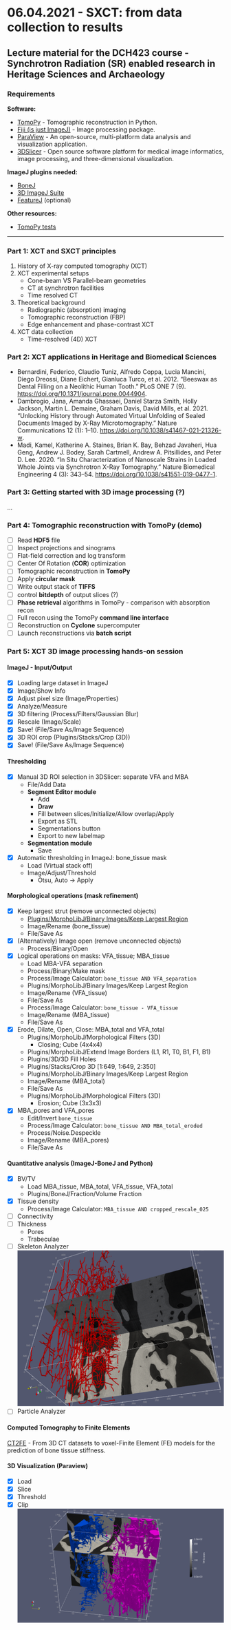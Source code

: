 # 06.04.2021 - SXCT: from data collection to results
Lecture material for the DCH423 course - Synchrotron Radiation (SR) enabled research in Heritage Sciences and Archaeology 
---
### Requirements
**Software:**
- [TomoPy](https://tomopy.readthedocs.io/en/latest/) - Tomographic reconstruction in Python.
- [Fiji (is just ImageJ)](https://fiji.sc/) - Image processing package.
- [ParaView](https://www.paraview.org/) - An open-source, multi-platform data analysis and visualization application.
- [3DSlicer](https://www.slicer.org/) - Open source software platform for medical image informatics, image processing, and three-dimensional visualization.

**ImageJ plugins needed:**
- [BoneJ](https://bonej.org/)
- [3D ImageJ Suite](https://imagejdocu.list.lu/start) <br />
- [FeatureJ](https://imagescience.org/meijering/software/featurej/) (optional)

**Other resources:**
- [TomoPy tests](https://gitlab.com/sesame_beats/tomopy_tests/-/tree/master/) <br />

---
### Part 1: XCT and SXCT principles
1. History of X-ray computed tomography (XCT)
2. XCT experimental setups
    - Cone-beam VS Parallel-beam geometries
    - CT at synchrotron facilities
    - Time resolved CT
3. Theoretical background
    - Radiographic (absorption) imaging
    - Tomographic reconstruction (FBP)
    - Edge enhancement and phase-contrast XCT
4. XCT data collection
    - Time-resolved (4D) XCT

### Part 2: XCT applications in Heritage and Biomedical Sciences
- Bernardini, Federico, Claudio Tuniz, Alfredo Coppa, Lucia Mancini, Diego Dreossi, Diane Eichert, Gianluca Turco, et al. 2012. “Beeswax as Dental Filling on a Neolithic Human Tooth.” PLoS ONE 7 (9). https://doi.org/10.1371/journal.pone.0044904.
- Dambrogio, Jana, Amanda Ghassaei, Daniel Starza Smith, Holly Jackson, Martin L. Demaine, Graham Davis, David Mills, et al. 2021. “Unlocking History through Automated Virtual Unfolding of Sealed Documents Imaged by X-Ray Microtomography.” Nature Communications 12 (1): 1–10. https://doi.org/10.1038/s41467-021-21326-w.
- Madi, Kamel, Katherine A. Staines, Brian K. Bay, Behzad Javaheri, Hua Geng, Andrew J. Bodey, Sarah Cartmell, Andrew A. Pitsillides, and Peter D. Lee. 2020. “In Situ Characterization of Nanoscale Strains in Loaded Whole Joints via Synchrotron X-Ray Tomography.” Nature Biomedical Engineering 4 (3): 343–54. https://doi.org/10.1038/s41551-019-0477-1.

### Part 3: Getting started with 3D image processing (?)
...

### Part 4: Tomographic reconstruction with TomoPy (demo)
- [ ] Read **HDF5** file
- [ ] Inspect projections and sinograms
- [ ] Flat-field correction and log transform
- [ ] Center Of Rotation (**COR**) optimization
- [ ] Tomographic reconstruction in **TomoPy**
- [ ] Apply **circular mask**
- [ ] Write output stack of **TIFFS**
- [ ] control **bitdepth** of output slices (?)
- [ ] **Phase retrieval** algorithms in TomoPy - comparison with absorption recon
- [ ] Full recon using the TomoPy **command line interface**
- [ ] Reconstruction on **Cyclone** supercomputer
- [ ] Launch reconstructions via **batch script**

### Part 5: XCT 3D image processing hands-on session
#### ImageJ - Input/Output
- [X] Loading large dataset in ImageJ
- [X] Image/Show Info
- [X] Adjust pixel size (Image/Properties)
- [X] Analyze/Measure
- [X] 3D filtering (Process/Filters/Gaussian Blur)
- [X] Rescale (Image/Scale)
- [X] Save! (File/Save As/Image Sequence)
- [X] 3D ROI crop (Plugins/Stacks/Crop (3D))
- [X] Save! (File/Save As/Image Sequence)
#### Thresholding
- [X] Manual 3D ROI selection in 3DSlicer: separate VFA and MBA
    - File/Add Data
    - **Segment Editor module**
        - Add
        - **Draw**
        - Fill between slices/Initialize/Allow overlap/Apply
        - Export as STL
        - Segmentations button
        - Export to new labelmap
    - **Segmentation module**
        - Save
- [X] Automatic thresholding in ImageJ: bone_tissue mask
    - Load (Virtual stack off)
    - Image/Adjust/Threshold
        - Otsu, Auto -> Apply
#### Morphological operations (mask refinement)
- [X] Keep largest strut (remove unconnected objects)
    - [Plugins/MorphoLibJ/Binary Images/Keep Largest Region](https://imagej.net/MorphoLibJ)
    - Image/Rename (bone_tissue)
    - File/Save As
- [X] (Alternatively) Image open (remove unconnected objects)
    - Process/Binary/Open
- [X] Logical operations on masks: VFA_tissue; MBA_tissue
    - Load MBA-VFA separation
    - Process/Binary/Make mask
    - Process/Image Calculator: `bone_tissue AND VFA_separation`
    - Plugins/MorphoLibJ/Binary Images/Keep Largest Region    
    - Image/Rename (VFA_tissue)
    - File/Save As
    - Process/Image Calculator: `bone_tissue - VFA_tissue`
    - Image/Rename (MBA_tissue)
    - File/Save As
- [X] Erode, Dilate, Open, Close: MBA_total and VFA_total
    - Plugins/MorphoLibJ/Morphological Filters (3D)
        - Closing; Cube (4x4x4)
    - Plugins/MorphoLibJ/Extend Image Borders (L1, R1, T0, B1, F1, B1)
    - Plugins/3D/3D Fill Holes
    - Plugins/Stacks/Crop 3D [1:649, 1:649, 2:350]
    - Plugins/MorphoLibJ/Binary Images/Keep Largest Region    
    - Image/Rename (MBA_total)
    - File/Save As
    - Plugins/MorphoLibJ/Morphological Filters (3D)
        - Erosion; Cube (3x3x3)
- [X] MBA_pores and VFA_pores
    - Edit/Invert `bone_tissue`
    - Process/Image Calculator: `bone_tissue AND MBA_total_eroded`
    - Process/Noise.Despeckle
    - Image/Rename (MBA_pores)
    - File/Save As
    
#### Quantitative analysis (ImageJ-BoneJ and Python)
- [X] BV/TV
    - Load MBA_tissue, MBA_total, VFA_tissue, VFA_total
    - Plugins/BoneJ/Fraction/Volume Fraction
- [X] Tissue density
    - Process/Image Calculator: `MBA_tissue AND cropped_rescale_025`
- [ ] Connectivity
- [ ] Thickness
    - Pores
    - Trabeculae
- [ ] Skeleton Analyzer
![Skeleton Analyzer](figures/Skeleton.png)
- [ ] Particle Analyzer

#### Computed Tomography to Finite Elements
[CT2FE](https://github.com/gianthk/CT2FE) - From 3D CT datasets to voxel-Finite Element (FE) models for the prediction of bone tissue stiffness.

#### 3D Visualization (Paraview)
- [X] Load
- [X] Slice
- [X] Threshold
- [X] Clip
![Paraview visualization](figures/MBA-VFA_pores_Paraview.png)
